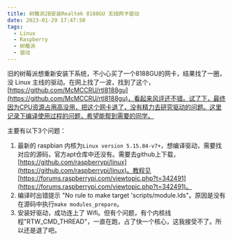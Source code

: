 ```yaml
---
title: 树莓派2B安装Realtek 8188GU 无线网卡驱动
date: 2023-01-29 17:47:50
tags:
  - Linux
  - Raspberry
  - 树莓派
  - 驱动
---
```



<!--more-->

旧的树莓派想重新安装下系统，不小心买了一个8188GU的网卡，结果找了一圈，没 Linux 主线的驱动。在网上找了一波，找到了这个，[https://github.com/McMCCRU/rtl8188gu](https://github.com/McMCCRU/rtl8188gu)，看起来风评还不错。试了下，最终因为CPU资源占用高没用，把这个网卡退了，没有精力去研究驱动的问题。这里记录下编译使用过程的问题，希望能帮到需要的同学。


主要有以下3个问题：

1. 最新的 raspbian 内核为`Linux version 5.15.84-v7+`，想编译驱动，需要找对应的源码，官方apt仓库中还没有。需要去github上下载，[https://github.com/raspberrypi/linux](https://github.com/raspberrypi/linux)。教程见[https://forums.raspberrypi.com/viewtopic.php?t=342491](https://forums.raspberrypi.com/viewtopic.php?t=342491)。
2. 编译时出错提示 "No rule to make target 'scripts/module.lds"。原因是没有在源码中执行`make modules_prepare`。
3. 安装好驱动，成功连上了 Wifi。但有个问题，有个内核线程"RTW_CMD_THREAD"，一直在跑，占了快一个核心，这我接受不了。所以还是退了吧。


